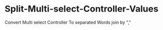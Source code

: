 # Split-Multi-select-Controller-Values
Convert Multi select Controller To separated  Words join by ","
